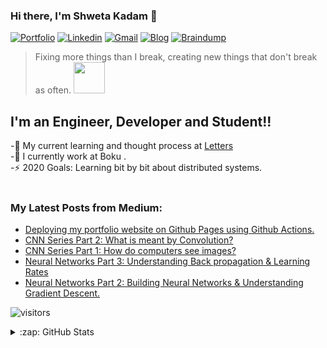 
### Hi there, I'm Shweta Kadam 👋



[![Portfolio](https://img.shields.io/badge/portfolio-%231572B6.svg?&style=for-the-badge&logo=portfolio&logoColor=white)](https://shwetarkadam.github.io/portfolio/)
[![Linkedin](https://img.shields.io/badge/linkedin%20-%230077B5.svg?&style=for-the-badge&logo=linkedin&logoColor=white)](https://www.linkedin.com/in/shweta-kadam-81404512a/)
[![Gmail](https://img.shields.io/badge/gmail-D14836?&style=for-the-badge&logo=gmail&logoColor=white)](mailto:shwetakadam.portfolio@gmail.com)
[![Blog](https://img.shields.io/badge/BLOG-%231572B6.svg?&style=for-the-badge&logo=blog&logoColor=white)](https://www.codeklutz.com/scheduling/java/spring/spring%20boot/events/sql/mysql/Spring-boot-cron-job-scheduled-tasks-vs-Events-in-Mysql/)
[![Braindump](https://img.shields.io/badge/BRAINDUMP-D14836.svg?&style=for-the-badge&logo=braindump&logoColor=white)](https://notes.codeklutz.com/about/)

<!--
![Youtube](https://img.shields.io/badge/youtube-%23FF0000.svg?&style=for-the-badge&logo=youtube&logoColor=white)-->

> Fixing more things than I break, creating new things that don't break as often. <img src="https://media.giphy.com/media/VgCDAzcKvsR6OM0uWg/giphy.gif" width="50"> 


## I'm an Engineer, Developer and Student!!


-🌱 My current learning and thought process at [Letters](https://letters.codeklutz.com)<br/>
-💼 I currently work at Boku .<br/>
-⚡ 2020 Goals: Learning bit by bit about distributed systems.<br/>
<br/>


### My Latest Posts from Medium:

<!-- MEDIUM:START -->
- [Deploying my portfolio website on Github Pages using Github Actions.](https://medium.com/analytics-vidhya/deploying-my-portfolio-website-on-github-pages-using-github-actions-2d1ae175321b?source=rss-a181b7d756c------2)
- [CNN Series Part 2: What is meant by Convolution?](https://shwetarkadam25.medium.com/cnn-series-part-2-what-is-meant-by-convolution-c504f38c42b?source=rss-a181b7d756c------2)
- [CNN Series Part 1: How do computers see images?](https://medium.com/analytics-vidhya/cnn-series-part-1-how-do-computers-see-images-32462a0b33ca?source=rss-a181b7d756c------2)
- [Neural Networks Part 3: Understanding Back propagation &amp; Learning Rates](https://medium.com/analytics-vidhya/neural-networks-part-3-understanding-back-propagation-learning-rates-3482a981a2f0?source=rss-a181b7d756c------2)
- [Neural Networks Part  2: Building Neural Networks &amp; Understanding Gradient Descent.](https://medium.com/analytics-vidhya/neural-networks-part-2-building-neural-networks-understanding-gradient-descent-145718e91270?source=rss-a181b7d756c------2)
<!-- MEDIUM:END -->


![visitors](https://badges.pufler.dev/visits/shwetarkadam/shwetarkadam)

<details>
  <summary>:zap: GitHub Stats</summary>

<img  src="https://github-readme-stats.vercel.app/api?username=shwetarkadam&show_icons=true&theme=tokyonight&icon_color=6392DF&hide=prs" alt="shwetarkadam">
</details>

[linkedin]: https://www.linkedin.com/in/shweta-kadam-81404512a/
[instagram]: https://instagram.com/shwetarkadam
[youtube]: https://www.youtube.com/channel/UClIPC7YH-EhOm0MwiIJ-yfw
[twitter]: https://twitter.com/ShwetaRKadam



